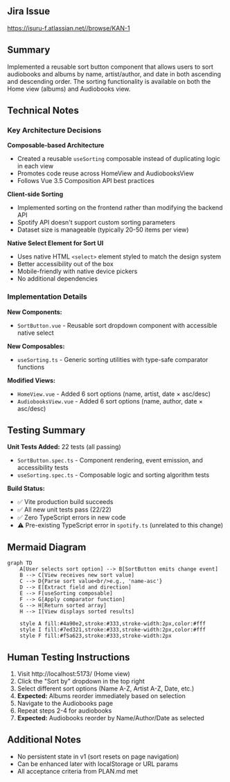 ## Jira Issue
https://isuru-f.atlassian.net//browse/KAN-1

## Summary
Implemented a reusable sort button component that allows users to sort audiobooks and albums by name, artist/author, and date in both ascending and descending order. The sorting functionality is available on both the Home view (albums) and Audiobooks view.

## Technical Notes

### Key Architecture Decisions

**Composable-based Architecture**
- Created a reusable `useSorting` composable instead of duplicating logic in each view
- Promotes code reuse across HomeView and AudiobooksView
- Follows Vue 3.5 Composition API best practices

**Client-side Sorting**
- Implemented sorting on the frontend rather than modifying the backend API
- Spotify API doesn't support custom sorting parameters
- Dataset size is manageable (typically 20-50 items per view)

**Native Select Element for Sort UI**
- Uses native HTML `<select>` element styled to match the design system
- Better accessibility out of the box
- Mobile-friendly with native device pickers
- No additional dependencies

### Implementation Details

**New Components:**
- `SortButton.vue` - Reusable sort dropdown component with accessible native select

**New Composables:**
- `useSorting.ts` - Generic sorting utilities with type-safe comparator functions

**Modified Views:**
- `HomeView.vue` - Added 6 sort options (name, artist, date × asc/desc)
- `AudiobooksView.vue` - Added 6 sort options (name, author, date × asc/desc)

## Testing Summary

**Unit Tests Added:** 22 tests (all passing)
- `SortButton.spec.ts` - Component rendering, event emission, and accessibility tests
- `useSorting.spec.ts` - Composable logic and sorting algorithm tests

**Build Status:**
- ✅ Vite production build succeeds
- ✅ All new unit tests pass (22/22)
- ✅ Zero TypeScript errors in new code
- ⚠️ Pre-existing TypeScript error in `spotify.ts` (unrelated to this change)

## Mermaid Diagram

```mermaid
graph TD
    A[User selects sort option] --> B[SortButton emits change event]
    B --> C[View receives new sort value]
    C --> D{Parse sort value<br/>e.g., 'name-asc'}
    D --> E[Extract field and direction]
    E --> F[useSorting composable]
    F --> G[Apply comparator function]
    G --> H[Return sorted array]
    H --> I[View displays sorted results]
    
    style A fill:#4a90e2,stroke:#333,stroke-width:2px,color:#fff
    style I fill:#7ed321,stroke:#333,stroke-width:2px,color:#fff
    style F fill:#f5a623,stroke:#333,stroke-width:2px
```

## Human Testing Instructions

1. Visit http://localhost:5173/ (Home view)
2. Click the "Sort by" dropdown in the top right
3. Select different sort options (Name A-Z, Artist A-Z, Date, etc.)
4. **Expected:** Albums reorder immediately based on selection
5. Navigate to the Audiobooks page
6. Repeat steps 2-4 for audiobooks
7. **Expected:** Audiobooks reorder by Name/Author/Date as selected

## Additional Notes
- No persistent state in v1 (sort resets on page navigation)
- Can be enhanced later with localStorage or URL params
- All acceptance criteria from PLAN.md met

